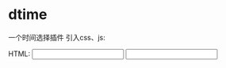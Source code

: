 # dtime
一个时间选择插件
引入css、js:
<link rel="stylesheet" href="./dtime.css">
<script type="text/javascript" src="./dtime.js"></script>

HTML:
<input type="text"  onfocus="dtime()">
<input type="text"  onmouseover="dtime()">
<div class="div1" onclick="dtime()"></div>
